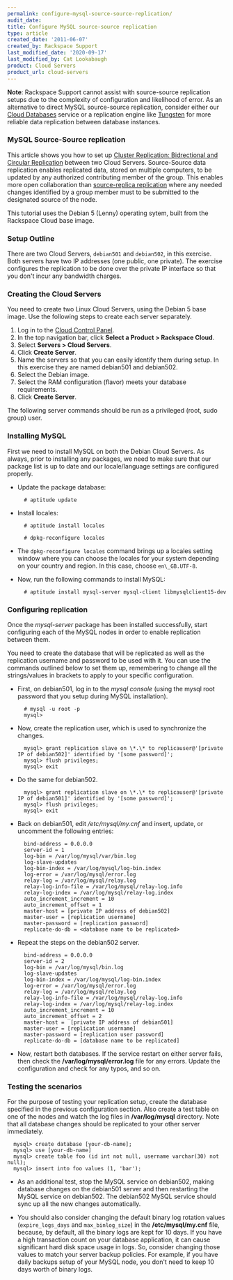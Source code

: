 ```yaml
---
permalink: configure-mysql-source-source-replication/
audit_date:
title: Configure MySQL source-source replication
type: article
created_date: '2011-06-07'
created_by: Rackspace Support
last_modified_date: '2020-09-17'
last_modified_by: Cat Lookabaugh
product: Cloud Servers
product_url: cloud-servers
---
```


**Note**: Rackspace Support cannot assist with source-source replication setups
due to the complexity of configuration and likelihood of error.  As an
alternative to direct MySQL source-source replication, consider either our
[Cloud Databases](https://www.rackspace.com/cloud/databases/) service or a
replication engine like [Tungsten](https://code.google.com/p/tungsten-replicator/)
for more reliable data replication between database instances.

### MySQL Source-Source replication

This article shows you how to set up
[Cluster Replication: Bidrectional and Circular Replication](https://dev.mysql.com/doc/refman/5.6/en/mysql-cluster-replication-multi-source.html)
between two Cloud Servers. Source-Source data replication enables replicated
data, stored on multiple computers, to be updated by any authorized contributing
member of the group. This enables more open collaboration than
[source-replica replication](/support/how-to/set-up-mysql-source-replica-replication) where
any needed changes identified by a group member must to be submitted to the
designated source of the node.

This tutorial uses the Debian 5 (Lenny) operating sytem, built from the Rackspace
Cloud base image.

### Setup Outline

There are two Cloud Servers, `debian501` and `debian502`, in this exercise.
Both servers have two IP addresses (one public, one private). The exercise
configures the replication to be done over the private IP interface so that you
don't incur any bandwidth charges.

### Creating the Cloud Servers

You need to create two Linux Cloud Servers, using the Debian 5 base image. Use
the following steps to create each server separately.

1. Log in to the [Cloud Control Panel](https://login.rackspace.com).
2. In the top navigation bar, click **Select a Product > Rackspace Cloud**.
3. Select **Servers > Cloud Servers**.
4. Click **Create Server**.
5. Name the servers so that you can easily identify them during setup. In this exercise they are named debian501 and debian502.
6. Select the Debian image.
7. Select the RAM configuration (flavor) meets your database requirements.
8. Click **Create Server**.

The following server commands should be run as a privileged (root, sudo group) user.

### Installing MySQL

First we need to install MySQL on both the Debian Cloud Servers. As always,
prior to installing any packages, we need to make sure that our package list is
up to date and our locale/language settings are configured properly.

- Update the package database:

        # aptitude update

- Install locales:

        # aptitude install locales

        # dpkg-reconfigure locales

- The `dpkg-reconfigure locales` command brings up a locales setting window
where you can choose the locales for your system depending on your country and
region. In this case, choose `en\_GB.UTF-8`.

- Now, run the following commands to install MySQL:

        # aptitude install mysql-server mysql-client libmysqlclient15-dev

### Configuring replication

Once the _mysql-server_ package has been installed successfully, start
configuring each of the MySQL nodes in order to enable replication between them.

You need to create the database that will be replicated as well as the
replication username and password to be used with it. You can use the commands
outlined below to set them up, remembering to change all the strings/values in
brackets to apply to your specific configuration.

- First, on debian501, log in to the _mysql console_ (using the mysql root password that you setup during MySQL installation).

        # mysql -u root -p
        mysql>

- Now, create the replication user, which is used to synchronize the changes.

        mysql> grant replication slave on \*.\* to replicauser@'[private IP of debian502]' identified by '[some password]';
        mysql> flush privileges;
        mysql> exit

- Do the same for debian502.

        mysql> grant replication slave on \*.\* to replicauser@'[private IP of debian501]' identified by '[some password]';
        mysql> flush privileges;
        mysql> exit

- Back on debian501, edit _/etc/mysql/my.cnf_ and insert, update, or uncomment the following entries:

        bind-address = 0.0.0.0
        server-id = 1
        log-bin = /var/log/mysql/var/bin.log
        log-slave-updates
        log-bin-index = /var/log/mysql/log-bin.index
        log-error = /var/log/mysql/error.log
        relay-log = /var/log/mysql/relay.log
        relay-log-info-file = /var/log/mysql/relay-log.info
        relay-log-index = /var/log/mysql/relay-log.index
        auto_increment_increment = 10
        auto_increment_offset = 1
        master-host = [private IP address of debian502]
        master-user = [replication username]
        master-password = [replication password]
        replicate-do-db = <database name to be replicated>

- Repeat the steps on the debian502 server.

        bind-address = 0.0.0.0
        server-id = 2
        log-bin = /var/log/mysql/bin.log
        log-slave-updates
        log-bin-index = /var/log/mysql/log-bin.index
        log-error = /var/log/mysql/error.log
        relay-log = /var/log/mysql/relay.log
        relay-log-info-file = /var/log/mysql/relay-log.info
        relay-log-index = /var/log/mysql/relay-log.index
        auto_increment_increment = 10
        auto_increment_offset = 2
        master-host =  [private IP address of debian501]
        master-user = [replication username]
        master-password = [replication user password]
        replicate-do-db = [database name to be replicated]

- Now, restart both databases. If the service restart on either server fails,
then check the **/var/log/mysql/error.log** file for any errors. Update the
configuration and check for any typos, and so on.

### Testing the scenarios

For the purpose of testing your replication setup, create the database
specified in the previous configuration section.  Also create a test table on
one of the nodes and watch the log files in **/var/log/mysql** directory. Note
that all database changes should be replicated to your other server immediately.

      mysql> create database [your-db-name];
      mysql> use [your-db-name]
      mysql> create table foo (id int not null, username varchar(30) not null);
      mysql> insert into foo values (1, 'bar');

- As an additional test, stop the MySQL service on debian502, making database
changes on the debian501 server and then restarting the MySQL service on debian502.
The debian502 MySQL service should sync up all the new changes automatically.

- You should also consider changing the default binary log rotation values
(`expire_logs_days` and `max_binlog_size`) in the **/etc/mysql/my.cnf** file,
because, by default, all the binary logs are kept for 10 days. If you have a high
transaction count on your database application, it can cause significant hard
disk space usage in logs. So, consider changing those values to match your server
backup policies. For example, if you have daily backups setup of your MySQL node,
you don't need to keep 10 days worth of binary logs.
